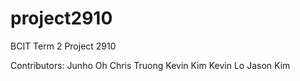 # project2910

BCIT Term 2 Project 2910

Contributors:
Junho Oh 
Chris Truong
Kevin Kim
Kevin Lo
Jason Kim
